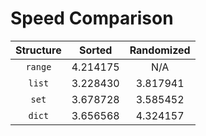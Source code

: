 # Speed Comparison

| Structure | Sorted   | Randomized |
| :-------: | :------: | :--------: |
| `range`   | 4.214175 | N/A        |
| `list`    | 3.228430 | 3.817941   |
| `set`     | 3.678728 | 3.585452   |
| `dict`    | 3.656568 | 4.324157   |
